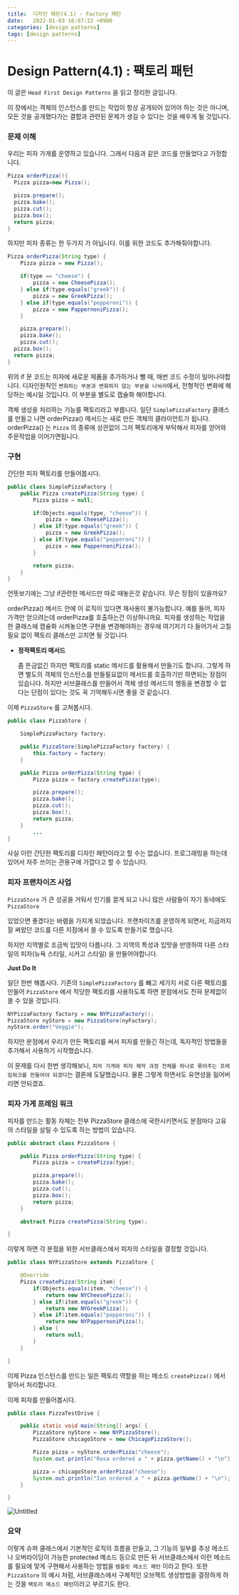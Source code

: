 ```yaml
---
title:  디자인 패턴(4.1) - Factory 패턴
date:   2022-01-03 16:07:22 +0900
categories: [design patterns]
tags: [design patterns]
---
```


# Design Pattern(4.1) : 팩토리 패턴

이 글은 `Head First Design Patterns` 을 읽고 정리한 글입니다.

이 장에서는 객체의 인스턴스를 만드는 작업이 항상 공개되어 있어야 하는 것은 아니며, 모든 것을 공개했다가는 결합과 관련된 문제가 생길 수 있다는 것을 배우게 될 것입니다.

### 문제 이해

우리는 피자 가게를 운영하고 있습니다. 그래서 다음과 같은 코드를 만들었다고 가정합니다.

```java
Pizza orderPizza(){
  Pizza pizza=new Pizza();

  pizza.prepare();
  pizza.bake();
  pizza.cut();
  pizza.box();
  return pizza;
}
```

하지만 피자 종류는 한 두가지 가 아닙니다. 이를 위한 코드도 추가해줘야합니다.

```java
Pizza orderPizza(String type) {
	Pizza pizza = new Pizza();

	if(type == "cheese") {
		pizza = new CheesePizza();
	} else if(type.equals("greek")) {
		pizza = new GreekPizza();
	} else if(type.equals("pepperoni")) {
		pizza = new PappernoniPizza();
	}

	pizza.prepare();
	pizza.bake();
	pizza.cut();
  pizza.box();
  return pizza;
}
```

위의 if 문 코드는 피자에 새로운 제품을 추가하거나 뺄 때, 매번 코드 수정이 일어나야합니다. 디자인원칙인 `변화하는 부분과 변화하지 않는 부분을 나눠라`에서, 전형적인 변화에 해당하는 예시일 것입니다. 이 부분을
별도로 캡슐화 해야합니다.

객체 생성을 처리하는 기능를 팩토리라고 부릅니다. 일단 `SimplePizzaFactory` 클래스를 만들고 나면 orderPizza() 메서드는 새로 만든 객체의 클라이언트가 됩니다. orderPizza()
는 `Pizza` 의 종류에 상관없이 그저 팩토리에게 부탁해서 피자를 얻어와 주문작업을 이어가면됩니다.

### 구현

간단한 피자 팩토리를 만들어봅시다.

```java
public class SimplePizzaFactory {
    public Pizza createPizza(String type) {
        Pizza pizza = null;

        if(Objects.equals(type, "cheese")) {
            pizza = new CheesePizza();
        } else if(type.equals("greek")) {
            pizza = new GreekPizza();
        } else if(type.equals("pepperoni")) {
            pizza = new PappernoniPizza();
        }

        return pizza;
    }
}
```

언뜻보기에는 그냥 if관련한 메서드만 따로 때놓은것 같습니다. 무슨 장점이 있을까요?

orderPizza() 메서드 안에 이 로직이 있다면 재사용이 불가능합니다. 예를 들어, 피자 가격만 얻으려는데 orderPizza를 호출하는건 이상하니까요. 피자를 생성하는 작업을 한 클래스에 캡슐화 시켜놓으면
구현을 변경해야하는 경우에 여기저기 다 들어가서 고칠 필요 없이 팩토리 클래스만 고치면 될 것입니다.

- **정적팩토리 메서드**

  좀 뜬금없긴 하지만 팩토리를 static 메서드를 활용해서 만들기도 합니다. 그렇게 하면 별도의 객체의 인스턴스를 만들필요없이 메서드를 호출하기만 하면되는 장점이있습니다. 하지만 서브클래스를 만들어서 객체 생성
  메서드의 행동을 변경할 수 없다는 단점이 있다는 것도 꼭 기억해두시면 좋을 것 같습니다.

이제 `PizzaStore` 를 고쳐봅시다.

```java
public class PizzaStore {

    SimplePizzaFactory factory;

    public PizzaStore(SimplePizzaFactory factory) {
        this.factory = factory;
    }

    public Pizza orderPizza(String type) {
        Pizza pizza = factory.createPizza(type);

        pizza.prepare();
        pizza.bake();
        pizza.cut();
        pizza.box();
        return pizza;
    }
		...
}
```

사실 이런 간단한 팩토리를 디자인 패턴이라고 할 수는 없습니다. 프로그래밍을 하는데 있어서 자주 쓰이는 관용구에 가깝다고 할 수 있습니다.

### 피자 프랜차이즈 사업

`PizzaStore` 가 큰 성공을 거둬서 인기를 끌게 되고 나니 많은 사람들이 자기 동네에도 `PizzaStore`

있었으면 좋겠다는 바램을 가지게 되었습니다. 프랜차이즈를 운영하게 되면서, 지금까지 잘 써왔던 코드를 다른 지점에서 쓸 수 있도록 만들기로 했습니다.

하지만 지역별로 조금씩 입맛이 다릅니다. 그 지역의 특성과 입맛을 반영하여 다른 스타일의 피자(뉴욕 스타일, 시카고 스타일) 을 만들어야합니다.

**Just Do It**

일단 한번 해봅시다. 기존의 `SimplePizzaFactory` 를 뺴고 세가지 서로 다른 팩토리를 만들어 `PizzaStore` 에서 적당한 팩토리를 사용하도록 하면 분점에서도 전혀 문제없이 쓸 수 있을
것입니다.

```java
NYPizzaFactory factory = new NYPizzaFactory();
PizzaStore nyStore = new PizzaStore(nyFactory);
nyStore.order("Veggie");
```

하지만 분점에서 우리가 만든 팩토리를 써서 피자를 만들긴 하는데, 독자적인 방법들을 추가해서 사용하기 시작했습니다.

이 문제를 다시 한번 생각해보니, `피자 가게와 피자 제작 과정 전체를 하나로 묶어주는 프레임워크를 만들어야 되겠다`는 결론에 도달했습니다. 물론 그렇게 하면서도 유연성을 잃어버리면 안되겠죠.

### 피자 가게 프레임 워크

피자를 만드는 활동 자체는 전부 PizzaStore 클래스에 국한시키면서도 분점마다 고유의 스타일을 살릴 수 있도록 하는 방법이 있습니다.

```java
public abstract class PizzaStore {

    public Pizza orderPizza(String type) {
        Pizza pizza = createPizza(type);

        pizza.prepare();
        pizza.bake();
        pizza.cut();
        pizza.box();
        return pizza;
    }

    abstract Pizza createPizza(String type);

}
```

이렇게 하면 각 분점을 위한 서브클래스에서 피자의 스타일을 결정할 것입니다.

```java
public class NYPizzaStore extends PizzaStore {

    @Override
    Pizza createPizza(String item) {
        if(Objects.equals(item, "cheese")) {
            return new NYCheesePizza();
        } else if(item.equals("greek")) {
            return new NYGreekPizza();
        } else if(item.equals("pepperoni")) {
            return new NYPappernoniPizza();
        } else {
            return null;
        }
    }

}
```

이제 Pizza 인스턴스를 만드는 일은 팩토리 역할을 하는 메소드 `createPizza()` 에서 맡아서 처리합니다.

이제 피자를 만들어봅시다.

```java
public class PizzaTestDrive {

    public static void main(String[] args) {
        PizzaStore nyStore = new NYPizzaStore();
        PizzaStore chicagoStore = new ChicagoPizzaStore();

        Pizza pizza = nyStore.orderPizza("cheese");
        System.out.println("Rosa ordered a " + pizza.getName() + "\n");

        pizza = chicagoStore.orderPizza("cheese");
        System.out.println("Ian ordered a " + pizza.getName() + "\n");
    }

}
```

![Untitled](../../assets/img/posts/2021-01-03-design(4)/Untitled.png)
### 요약

이렇게 슈퍼 클래스에서 기본적인 로직의 흐름을 만들고, 그 기능의 일부를 추상 메소드나 오버라이딩이 가능한 protected 메소드 등으로 만든 뒤 서브클래스에서 이런 메소드를 필요에 맞게 구현해서 사용하는 방법을 `템플릿 메소드 패턴` 이라고 한다. 또한 `PizzaStore` 의 예시 처럼, 서브클래스에서 구체적인 오브젝트 생성방법을 결정하게 하는 것을 `팩토리 메소드 패턴`이라고 부르기도 한다.
